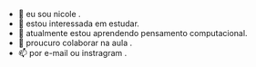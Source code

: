 - 👋 eu sou nicole .
- 👀 estou interessada em estudar.
- 🌱 atualmente estou aprendendo pensamento computacional.
- 💞️ proucuro colaborar na aula .
- 📫 por e-mail ou instragram .

<!---
nicolecarneiro/nicolecarneiro is a ✨ special ✨ repository because its `README.md` (this file) appears on your GitHub profile.
You can click the Preview link to take a look at your changes.
--->
